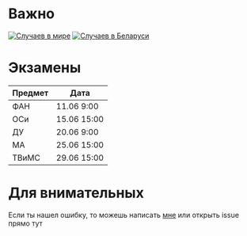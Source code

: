 # Важно
[![Случаев в мире](https://img.shields.io/badge/dynamic/json?color=red&label=%D0%A1%D0%BB%D1%83%D1%87%D0%B0%D0%B5%D0%B2%20%D0%B2%20%D0%BC%D0%B8%D1%80%D0%B5&query=%24.Global.TotalConfirmed&url=https%3A%2F%2Fapi.covid19api.com%2Fsummary)](https://coronavirus.jhu.edu/map.html)
[![Случаев в Беларуси](https://img.shields.io/badge/dynamic/json?color=red&label=%D0%A1%D0%BB%D1%83%D1%87%D0%B0%D0%B5%D0%B2%20%D0%B2%20%D0%91%D0%B5%D0%BB%D0%B0%D1%80%D1%83%D1%81%D0%B8&query=%24%5B%28%40.length-1%29%5D.Confirmed&url=https%3A%2F%2Fapi.covid19api.com%2Ftotal%2Fdayone%2Fcountry%2Fbelarus)](https://coronavirus.jhu.edu/map.html)
# Экзамены
Предмет | Дата
--------|-----
ФАН | 11.06 9:00
ОСи | 15.06 15:00
ДУ | 20.06 9:00
МА | 25.06 15:00
ТВиМС | 29.06 15:00
# Для внимательных
Если ты нашел ошибку, то можешь написать [мне](http://t.me/il_sl) или открыть issue прямо тут
